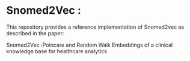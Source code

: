 # Snomed2Vec : 

This repository provides a reference implementation of Snomed2vec as described in the paper:

Snomed2Vec :Poincare and Random Walk Embeddings of a clinical knowledge base for healthcare analytics
